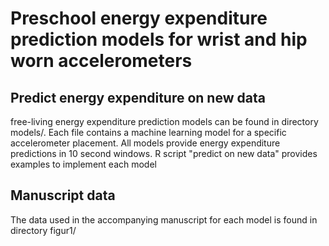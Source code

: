 # Preschool energy expenditure prediction models for wrist and hip worn accelerometers

## Predict energy expenditure on new data
free-living energy expenditure prediction models can be found in directory models/. Each file contains a
machine learning model for a specific accelerometer placement.
All models provide energy expenditure predictions in 10 second windows.
R script "predict on new data" provides examples to implement each model

## Manuscript data
The data used in the accompanying manuscript for each model is found in directory figur1/
